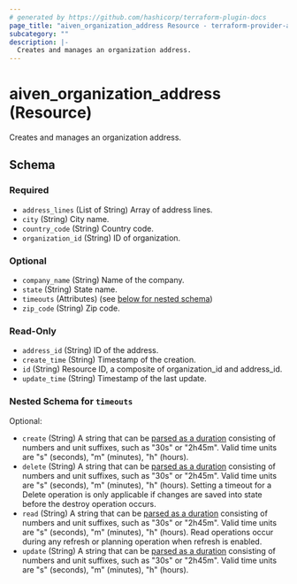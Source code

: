```yaml
---
# generated by https://github.com/hashicorp/terraform-plugin-docs
page_title: "aiven_organization_address Resource - terraform-provider-aiven"
subcategory: ""
description: |-
  Creates and manages an organization address.
---
```


# aiven_organization_address (Resource)

Creates and manages an organization address.



<!-- schema generated by tfplugindocs -->
## Schema

### Required

- `address_lines` (List of String) Array of address lines.
- `city` (String) City name.
- `country_code` (String) Country code.
- `organization_id` (String) ID of organization.

### Optional

- `company_name` (String) Name of the company.
- `state` (String) State name.
- `timeouts` (Attributes) (see [below for nested schema](#nestedatt--timeouts))
- `zip_code` (String) Zip code.

### Read-Only

- `address_id` (String) ID of the address.
- `create_time` (String) Timestamp of the creation.
- `id` (String) Resource ID, a composite of organization_id and address_id.
- `update_time` (String) Timestamp of the last update.

<a id="nestedatt--timeouts"></a>
### Nested Schema for `timeouts`

Optional:

- `create` (String) A string that can be [parsed as a duration](https://pkg.go.dev/time#ParseDuration) consisting of numbers and unit suffixes, such as "30s" or "2h45m". Valid time units are "s" (seconds), "m" (minutes), "h" (hours).
- `delete` (String) A string that can be [parsed as a duration](https://pkg.go.dev/time#ParseDuration) consisting of numbers and unit suffixes, such as "30s" or "2h45m". Valid time units are "s" (seconds), "m" (minutes), "h" (hours). Setting a timeout for a Delete operation is only applicable if changes are saved into state before the destroy operation occurs.
- `read` (String) A string that can be [parsed as a duration](https://pkg.go.dev/time#ParseDuration) consisting of numbers and unit suffixes, such as "30s" or "2h45m". Valid time units are "s" (seconds), "m" (minutes), "h" (hours). Read operations occur during any refresh or planning operation when refresh is enabled.
- `update` (String) A string that can be [parsed as a duration](https://pkg.go.dev/time#ParseDuration) consisting of numbers and unit suffixes, such as "30s" or "2h45m". Valid time units are "s" (seconds), "m" (minutes), "h" (hours).
